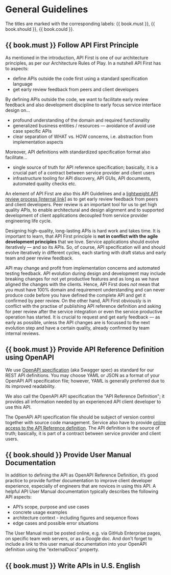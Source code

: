# General Guidelines

The titles are marked with the corresponding labels: {{ book.must }}, {{ book.should }}, {{ book.could }}.

## {{ book.must }} Follow API First Principle

As mentioned in the introduction, API First is one of our architecture principles, as per our Architecture Rules of Play. 
In a nutshell API First has to aspects:

- define APIs outside the code first using a standard specification language
- get early review feedback from peers and client developers

By defining APIs outside the code, we want to facilitate early review feedback and also development 
discipline to early focus service interface design on...

- profound understanding of the domain and required functionality
- generalized business entities / resources — avoidance of avoid use case specific APIs
- clear separation of WHAT vs. HOW concerns, i.e. abstraction from implementation aspects

Moreover, API definitions with standardized specification format also facilitate...

- single source of truth for API reference specification; 
basically, it is a crucial part of a contract between service provider and client users
- infrastructure tooling for API discovery, API GUIs, API documents, automated quality checks etc.

An element of API First are also this API Guidelines and a [lightweight API review process \[internal link\]](https://github.bus.zalan.do/ApiGuild/ApiReviewProcedure) as to get early review feedback from peers and client developers. 
Peer review is an important tool for us to get high quality APIs, to enable architectural and design alignment 
and to supported development of client applications decoupled from service provider engineering life cycle. 


Designing high-quality, long-lasting APIs is hard work and takes time. 
It is important to learn, that API First principle is **not in conflict with the agile development principles** that we love. 
Service applications should evolve iteratively — and so its APIs. So, of course, API specification will 
and should evolve iteratively in different cycles, each starting with draft status and early team 
and peer review feedback. 

API may change and profit from implementation concerns and automated testing feedback. 
API evolution during design and development may include breaking changes for not yet productive features 
and as long as we have aligned the changes with the clients. 
Hence, API First does *not* mean that you must have 100% domain and requirement understanding and can never produce code 
before you have defined the complete API and get it confirmed by peer review. On the other hand, API First obviously is 
in conflict with the practise of publishing API reference definition and asking for peer review after the service integration 
or even the service productive operation has started. It is crucial to request and get early feedback — as early as possible,
unless the API changes are is focussed to the next evolution step and have a certain quality, 
already confirmed by team internal reviews. 


## {{ book.must }} Provide API Reference Definition using OpenAPI

We use [OpenAPI specification](http://swagger.io/specification/) (aka Swagger spec) as standard for our REST API definitions. 
You may choose YAML or JSON as a format of your OpenAPI API specification file; 
however, YAML is generally preferred due to its improved readability. 

We also call the OpenAPI API specification the "API Reference Definition"; 
it provides all information needed by an experienced API client developer to use this API.

The OpenAPi API specification file should be subject of version control together with source code management. 
Service also have to provide 
[online access to the API Reference definition](../api-operation/ApiOperation.md#must-Provide-Online-Access-to-OpenAPI-Reference-Definition). 
The API definition is the source of truth; basically, it is part of a contract between service provider and client users. 


## {{ book.should }} Provide User Manual Documentation

In addition to defining the API as OpenAPI Reference Definition, it’s good practice to provide 
further documentation to improve client developer experience, especially of engineers that 
are novices in using this API. A helpful API User Manual documentation typically describes 
the following API aspects:

- API’s scope, purpose and use cases
- concrete usage examples 
- architecture context - including figures and sequence flows
- edge cases and possible error situations

The User Manual must be posted online, e.g. via GitHub Enterprise pages, on specific 
team web servers, or as a Google doc. And don't forget to include a link to this 
user manual documentation into your OpenAPI definition using the “externalDocs” property.

## {{ book.must }} Write APIs in U.S. English
